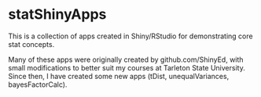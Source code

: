 statShinyApps
=======

This is a collection of apps created in Shiny/RStudio for demonstrating core stat concepts. 

Many of these apps were originally created by github.com/ShinyEd, with small modifications to better suit my courses at Tarleton State University.  Since then, I have created some new apps (tDist, unequalVariances, bayesFactorCalc).
